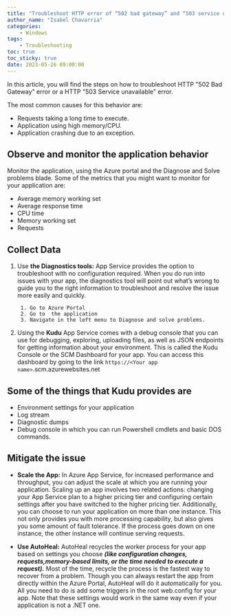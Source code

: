 ```yaml
---
title: "Troubleshoot HTTP error of “502 bad gateway” and “503 service unavailable” in Azure App Service"
author_name: "Isabel Chavarria"
categories:
    - Windows
tags:
    - Troubleshooting
toc: true
toc_sticky: true
date: 2023-05-26 09:00:00
---
```

<html>
<head>
  <!-- Google tag (gtag.js) -->
<script async src="https://www.googletagmanager.com/gtag/js?id=G-0DC5DVJXR5"></script>
<script>
  window.dataLayer = window.dataLayer || [];
  function gtag(){dataLayer.push(arguments);}
  gtag('js', new Date());

  gtag('config', 'G-0DC5DVJXR5');
</script>
</head>
</html>

In this article, you will find the steps on how to troubleshoot HTTP "502 Bad Gateway"
error or a HTTP "503 Service unavailable" error.

The most common causes for this behavior are:

- Requests taking a long time to execute.
- Application using high memory/CPU.
- Application crashing due to an exception.

## Observe and monitor the application behavior

Monitor the application, using the Azure portal and the Diagnose and
Solve problems blade.
Some of the metrics that you might want to monitor for your application are:

- Average memory working set
- Average response time
- CPU time
- Memory working set
- Requests

## Collect Data

1. Use **the Diagnostics tools:** App Service provides the option to troubleshoot
with no configuration required. When you do run into issues with your app,
the diagnostics tool will point out what’s wrong to guide you to the right
information to troubleshoot and resolve the issue more easily and quickly.

        1. Go to Azure Portal
        2. Go to  the application 
        3. Navigate in the left menu to Diagnose and solve problems.

2. Using the **Kudu** App Service comes with a debug console that you can use for
debugging, exploring, uploading files, as well as JSON endpoints for getting
information about your environment. This is called the Kudu Console or the SCM
Dashboard for your app. You can access this dashboard
by going to the link `https://<Your app name>`.scm.azurewebsites.net

## Some of the things that Kudu provides are

- Environment settings for your application
- Log stream
- Diagnostic dumps
- Debug console in which you can run Powershell cmdlets and basic DOS commands.

## Mitigate the issue

- **Scale the App:** In Azure App Service, for increased performance and throughput,
you can adjust the scale at which you are running your application. Scaling up
an app involves two related actions: changing your App Service plan to a higher
pricing tier and configuring certain settings after you have switched to the
higher pricing tier. Additionally, you can choose to run your application on more
than one instance. This not only provides you with more processing capability,
but also gives you some amount of fault tolerance. If the process goes down on
one instance, the other instance will continue serving requests.

- **Use AutoHeal:** AutoHeal recycles the worker process for your app based on
settings you choose ***(like configuration changes, requests,memory-based limits,
or the time needed to execute a request).*** Most of the time, recycle the process
is the fastest way to recover from a problem. Though you can always restart the
app from directly within the Azure Portal, AutoHeal will do it automatically for
you.
All you need to do is add some triggers in the root web.config for your app.
Note that these settings would work in the same way even if your application
is not a .NET one.
